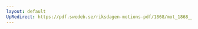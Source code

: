 ```yaml
---
layout: default
UpRedirect: https://pdf.swedeb.se/riksdagen-motions-pdf/1868/mot_1868__ak__00133/mot_1868__ak__00133_004.pdf
---
```

